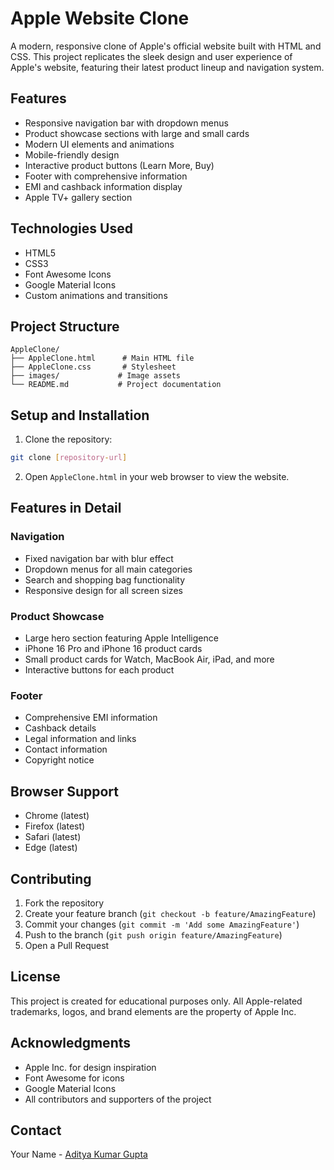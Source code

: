 # Apple Website Clone

A modern, responsive clone of Apple's official website built with HTML and CSS. This project replicates the sleek design and user experience of Apple's website, featuring their latest product lineup and navigation system.

## Features

- Responsive navigation bar with dropdown menus
- Product showcase sections with large and small cards
- Modern UI elements and animations
- Mobile-friendly design
- Interactive product buttons (Learn More, Buy)
- Footer with comprehensive information
- EMI and cashback information display
- Apple TV+ gallery section

## Technologies Used

- HTML5
- CSS3
- Font Awesome Icons
- Google Material Icons
- Custom animations and transitions

## Project Structure

```
AppleClone/
├── AppleClone.html      # Main HTML file
├── AppleClone.css       # Stylesheet
├── images/             # Image assets
└── README.md           # Project documentation
```

## Setup and Installation

1. Clone the repository:
```bash
git clone [repository-url]
```

2. Open `AppleClone.html` in your web browser to view the website.

## Features in Detail

### Navigation
- Fixed navigation bar with blur effect
- Dropdown menus for all main categories
- Search and shopping bag functionality
- Responsive design for all screen sizes

### Product Showcase
- Large hero section featuring Apple Intelligence
- iPhone 16 Pro and iPhone 16 product cards
- Small product cards for Watch, MacBook Air, iPad, and more
- Interactive buttons for each product

### Footer
- Comprehensive EMI information
- Cashback details
- Legal information and links
- Contact information
- Copyright notice

## Browser Support

- Chrome (latest)
- Firefox (latest)
- Safari (latest)
- Edge (latest)

## Contributing

1. Fork the repository
2. Create your feature branch (`git checkout -b feature/AmazingFeature`)
3. Commit your changes (`git commit -m 'Add some AmazingFeature'`)
4. Push to the branch (`git push origin feature/AmazingFeature`)
5. Open a Pull Request

## License

This project is created for educational purposes only. All Apple-related trademarks, logos, and brand elements are the property of Apple Inc.

## Acknowledgments

- Apple Inc. for design inspiration
- Font Awesome for icons
- Google Material Icons
- All contributors and supporters of the project

## Contact

Your Name - [Aditya Kumar Gupta](https://x.com/Aditya_56_89)
